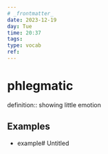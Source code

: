 ```yaml
---
# _frontmatter_
date: 2023-12-19
day: Tue
time: 20:37
tags:
type: vocab
ref: 
---
```

# phlegmatic

definition:: showing little emotion
## Examples
- example# Untitled
